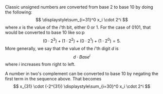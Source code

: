Classic unsigned numbers are converted from base 2 to base 10 by doing the following:
$$
\displaystyle\sum_{i=31}^0 x_i \cdot 2^i
$$
where $x$ is the value of the $i$'th bit, either 0 or 1.
For the case of 0101, that would be converted to base 10 like so:p
$$
(0 \cdot 2^3) + (1 \cdot 2^2) + (0 \cdot 2^1) + (1 \cdot 2^0) = 5.
$$
More generally, we say that the value of the $i$'th digit $d$ is
$$
d \cdot Base^i
$$
where $i$ increases from right to left.

A number in two's complement can be converted to base 10 by negating the first term in the sequence above. That becomes
$$
x_{31} \cdot (-2^{31}) \displaystyle\sum_{i=30}^0 x_i \cdot 2^i
$$

